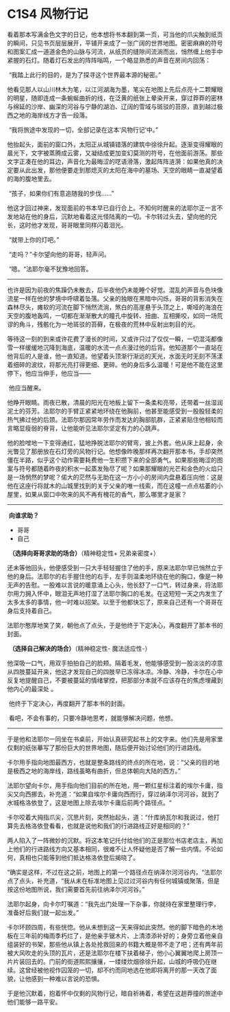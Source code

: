 # C1S4 风物行记

​	看着那本写满金色文字的日记，他本想将书本翻到第一页，可当他的爪尖触到纸页的瞬间，只见书页层层展开，平铺开来成了一张广阔的世界地图。密密麻麻的符号和图案汇成一道道金色的山脉与河流，从纸页的缝隙间流淌而出，悄然缠上他手中紧握的石灯。随着灯石发出的阵阵嗡鸣，一个略显熟悉的声音在房间内回荡：

​	“我踏上此行的目的，是为了探寻这个世界最本源的秘密。”

​	他看见那人以山川林木为笔，以江河湖海为墨，笔尖在地图上先后点亮十二颗耀眼的明星，随即连成一条蜿蜒曲折的线，在泛黄的纸张上晕染开来，穿过莽莽的密林与绵延的沙岸、幽深的河谷与宁静的湖泊、辽阔的雪域与斑驳的苔原，直到越过极西之地的海岸线方才告一段落。

​	“我将旅途中发现的一切，全部记录在这本‘风物行记‘中。”

​	他抬起头，面前的窗口外，太阳正从城镇错落的建筑中徐徐升起。逐渐变得耀眼的晨光下，文字被蒸腾成云雾，又凝结成更加变幻莫测的符号，在他面前游荡。那些文字正凑在他的耳边，声音化为最晦涩的呓语滑落，激起阵阵涟漪：如果他真的决定要从此出发，那他便要走到那熄灭的太阳在海中的墓场、天空的眼睛一直凝望着的海的腹地里去。

​	“孩子，如果你们有意追随我的步伐……”

​	他这才回过神来，发现面前的书本早已自行合上。不知何时醒来的法耶尔正一言不发地站在他的身后，沉默地看着这光怪陆离的一切。卡尔转过头去，望向他的兄长，这时他才发现，哥哥眼里同样闪着泪光。

​	“就带上你的灯吧。”

​	“走吗？”卡尔望向他的哥哥，轻声问。

​	“嗯。“法耶尔毫不犹豫地回答。

------

​	也许是因为前夜的焦躁仍未散去，后半夜他仍未能睡个好觉。混乱的声音与色块像流星一样在他的梦境中呼啸着坠落。父亲的独眼在黑暗中闪烁，哥哥的背影消失在森林尽头，瘫软的河流在脚下悄然流淌，煞白的高崖悬于头顶之上，嘶哑的海浪在天空的腹地轰鸣，一切都在渐渐散大的瞳孔中旋转、扭曲、互相撕咬，如同一场荒谬的角斗，残骸化为一地斑驳的苔藓，在极夜的荒林中反射出刺目的光。

​	等待这一刻的到来或许花费了漫长的时间，又或许只过了仅仅一瞬，一切混沌都像雪一样缓缓地沉降到海底，温暖的水流一点点漫过他的后背。他知道那个一直站在他背后的人是谁，他一直知道。他望着头顶渐行渐远的天光，水面无时无刻不荡漾着细碎的波纹，将那光亮打得更细、更碎。他的身后多么温暖！可是他不能在这里停下，他应当伸手，他应当——

​	他应当醒来。

​	他睁开眼睛。雨夜已散，清晨的阳光在地板上留下一条柔和亮带，还带着一丝湿润泥土的芬芳。法耶尔的手臂正紧紧地环绕在他胸前，他甚至能感受到一股股轻柔的热气拂过他的后颈。法耶尔那因常年劳作而发达的胸部肌群，正紧紧贴住他相较而言略显瘦弱的脊背，让他能听见法耶尔坚定有力的心跳声。

​	他的脸噌地一下变得通红，猛地挣脱法耶尔的臂弯，披上外套。他从床上起身，余光瞥见了那册放在石灯旁的风物行记。他想像昨晚那样再次翻开那本书，手却突然僵在半路，似乎这个动作需要耗费他一生积攒下来的全部勇气。如果那些晦涩的图案与符号都随着昨夜的积水一起蒸发殆尽了呢？如果那耀眼的光芒和金色的火焰只是一场惘然的梦呢？偌大的茫然与无助在这一方小小的房间内盘悬着压向他：这是他在这座行将就木的山城里找到的关于父亲的唯一线索，而在这幢一点点枯萎的小屋里，如果从窗口中吹来的风不再有槐花的香气，那么哪里才是家？

------

​	**向谁求助？**
- 哥哥
- 自己

​	**（选择向哥哥求助的场合）**（精神稳定性+ 兄弟亲密度+）

​	还未等他回头，他便感受到一只大手轻轻握住了他的手，原来法耶尔早已悄然立于他的身后。法耶尔的右手握住他的右手，左手则温柔地环绕在他的胸口，像是一种无声的告慰。一股难以言说的暖意涌上心头，他长舒了一口气，转过身来，将法耶尔用力拥入怀中，眼泪无声地打湿了法耶尔胸口的毛发。在这短短一天之内发生了太多太多的事情，他一时难以招架。以至于他都快忘了，原来自己还有一个哥哥在身后支持着自己。

​	法耶尔憨厚地笑了笑，朝他点了点头，于是他终于下定决心，再度翻开了那本书的封面。

​	**（选择自己解决的场合）**（精神稳定性-  魔法适应性-）

​	他深吸一口气，用双手拍拍自己的脸颊。隔着毛发，他能够感受到一股淡淡的凉意从四肢蔓延开来，他这才发现自己的四肢早已冻得冰凉。冷静、冷静，卡尔在心中反复地提醒自己，不要被蔓延的情绪掌控，把那部分本就不应该存在的焦虑埋藏到他内心的最深处 。

​	他终于下定决心，再度翻开了那本书的封面。

​	看吧，不会有事的，只要冷静地思考，就能够解决问题，他想。

------

​	于是他和法耶尔一同坐在书桌前，开始认真研究起书上的文字来。他们先是用家里仅剩的纸张摹写了那份巨大的世界地图，随后便开始讨论他们的行进路线。

​	卡尔用手指向地图最西方，也就是整条路线的终点的所在地，说：“父亲的目的地是极西之地的海岸线，路线虽略有曲折，但总体朝向大陆的西方。”

​	法耶尔望向卡尔，用手指向他们目前的所在地，用一颗红星标注着的埃尔卡庸，指尖又向西挪去，补充道：“如果自埃尔卡庸向西而行，穿过纳泽尔河河谷，就到了水城格洛依登了，这是地图上除去埃尔卡庸后前两个路径点。“

​	卡尔咬着大拇指爪尖，沉思片刻，突然抬起头，道：“什库纳瓦尔和我说过，他打算先去格洛依登看看，也就是说他和我们的行进路线正好是相同的？”

​	两人陷入了一阵微妙的沉默。将这本笔记托付给他们的正是那位书店老店主，再加上他们的行进路线方向又基本相同，很难不让人怀疑他是否了解一些内情。不论如何，真相也只能等到他们抵达格洛依登后揭晓了。

​	”确实是这样，不过在这之前，地图上的第一个路径点在纳泽尔河河谷内，“法耶尔点了点头，补充道，“我从未在标准地图上见过过河谷内有任何城镇或聚落，但是按这份地图所说，我们需要首先前往纳泽尔河河谷。”

​	法耶尔起身，向卡尔叮嘱道：“我先出门处理一下杂事，你就待在家里整理行李，准备好后我们就一起出发。”

​	卡尔环顾四周，有些恍惚。他从未想到这一天来得如此突然。他的脚下暗色的木地板在三年前的梅雨季朽烂了，是他亲手锯木片、上清漆添补好的；身旁立着他亲自组装好的书架，那些他从镇上各处抢救回来的书籍大概是带不走了吧；还有两年前被大风吹走的头顶的瓦片，还是法耶尔在楼下扶着梯子，他小心翼翼地爬上房顶一片片装回去的。门前的街道熙熙攘攘，一缕缕炊烟徐徐升起，山城的呼吸仍在继续。这曾经被他视作囚笼的一切，却不约而同地选在他即将离开的那一天改了面貌，让他感到一种难以言说的恐惧。

​	于是他沉默着，抱着怀中仅剩的风物行记，暗自祈祷着，希望在这趟莽撞的旅途中他们能够一路平安。